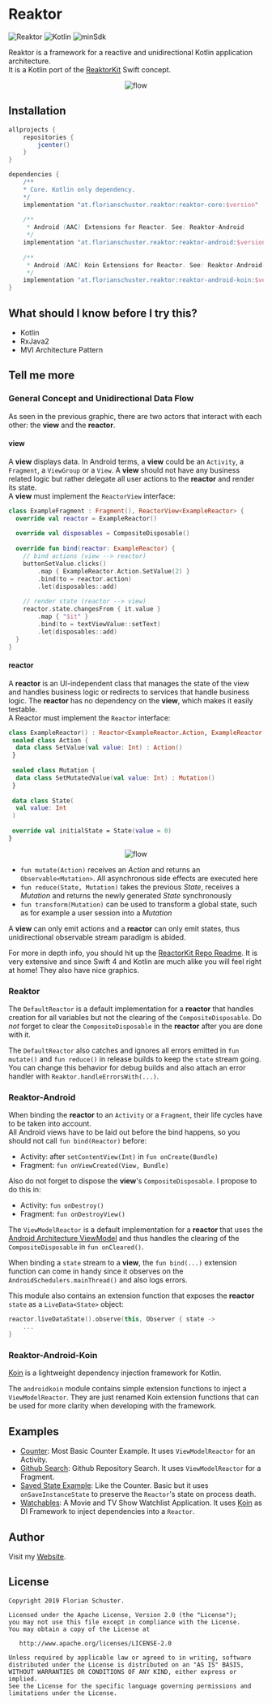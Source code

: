 # Reaktor

![Reaktor](https://img.shields.io/badge/Reaktor-1.0.18-red.svg) 
 ![Kotlin](https://img.shields.io/badge/Language-Kotlin-orange.svg) ![minSdk](https://img.shields.io/badge/Android-minSdk%2014-green.svg)

Reaktor is a framework for a reactive and unidirectional Kotlin application architecture.  
It is a Kotlin port of the [ReaktorKit](https://github.com/ReactorKit/ReactorKit/) Swift concept.

<p align="center">
  <img alt="flow" src="https://github.com/floschu/Reaktor/blob/master/reactor_diagram.png">
</p>

## Installation

```groovy
allprojects {
    repositories {
        jcenter()
    }
}

dependencies {
    /**
    * Core. Kotlin only dependency.
    */
    implementation "at.florianschuster.reaktor:reaktor-core:$version"
    
    /**
     * Android (AAC) Extensions for Reactor. See: Reaktor-Android
     */
    implementation "at.florianschuster.reaktor:reaktor-android:$version"
    
    /**
     * Android (AAC) Koin Extensions for Reactor. See: Reaktor-Android-Koin
     */
    implementation "at.florianschuster.reaktor:reaktor-android-koin:$version"
}
```

## What should I know before I try this?

* Kotlin
* RxJava2
* MVI Architecture Pattern

## Tell me more

### General Concept and Unidirectional Data Flow

As seen in the previous graphic, there are two actors that interact with each other: the **view** and the **reactor**.

#### view

A **view** displays data. In Android terms, a **view** could be an `Activity`, a `Fragment`, a `ViewGroup` or a `View`. A **view** should not have any business related logic but rather delegate all user actions to the **reactor** and render its state.  
A **view** must implement the `ReactorView` interface:

```kotlin
class ExampleFragment : Fragment(), ReactorView<ExampleReactor> {
  override val reactor = ExampleReactor()
  
  override val disposables = CompositeDisposable()
  
  override fun bind(reactor: ExampleReactor) {
    // bind actions (view --> reactor)
    buttonSetValue.clicks()
        .map { ExampleReactor.Action.SetValue(2) }
        .bind(to = reactor.action)
        .let(disposables::add)
    
    // render state (reactor --> view)
    reactor.state.changesFrom { it.value }
        .map { "$it" }
        .bind(to = textViewValue::setText)
        .let(disposables::add)
  }
}
```

#### reactor

A **reactor** is an UI-independent class that manages the state of the view and handles business logic or redirects to services that handle business logic. The **reactor** has no dependency on the **view**, which makes it easily testable.  
A Reactor must implement the `Reactor` interface:

```kotlin
class ExampleReactor() : Reactor<ExampleReactor.Action, ExampleReactor.Mutation, ExampleReactor.State> {
 sealed class Action {
  data class SetValue(val value: Int) : Action()
 }
 
 sealed class Mutation {
  data class SetMutatedValue(val value: Int) : Mutation()
 }
 
 data class State(
  val value: Int
 )
 
 override val initialState = State(value = 0)
}
```

<p align="center">
  <img alt="flow" src="https://github.com/floschu/Reaktor/blob/master/reactor_diagram_full.png">
</p>

* `fun mutate(Action)` receives an *Action* and returns an `Observable<Mutation>`. All asynchronous side effects are executed here
* `fun reduce(State, Mutation)` takes the previous *State*, receives a *Mutation* and returns the newly generated *State* synchronously
* `fun transform(Mutation)` can be used to transform a global state, such as for example a user session into a *Mutation*

A **view** can only emit actions and a **reactor** can only emit states, thus unidirectional observable stream paradigm is abided.

For more in depth info, you should hit up the [ReactorKit Repo Readme](https://github.com/ReactorKit/ReactorKit/blob/master/README.md). It is very extensive and since Swift 4 and Kotlin are much alike you will feel right at home! They also have nice graphics.

### Reaktor

The `DefaultReactor` is a default implementation for a **reactor** that handles creation for all variables but not the clearing of the `CompositeDisposable`. Do *not* forget to clear the `CompositeDisposable` in the **reactor** after you are done with it.

The `DefaultReactor` also catches and ignores all errors emitted in `fun mutate()` and `fun reduce()` in release builds to keep the `state` stream going. You can change this behavior for debug builds and also attach an error handler with `Reaktor.handleErrorsWith(...)`.  

### Reaktor-Android

When binding the **reactor** to an `Activity` or a `Fragment`, their life cycles have to be taken into account.  
All Android views have to be laid out before the bind happens, so you should not call `fun bind(Reactor)` before:

* Activity: after `setContentView(Int)` in `fun onCreate(Bundle)`
* Fragment: `fun onViewCreated(View, Bundle)`

Also do not forget to dispose the **view**'s `CompositeDisposable`. I propose to do this in: 

* Activity: `fun onDestroy()`
* Fragment: `fun onDestroyView()`

The `ViewModelReactor` is a default implementation for a **reactor** that uses the [Android Architecture ViewModel](https://developer.android.com/topic/libraries/architecture/viewmodel) and thus handles the clearing of the `CompositeDisposable` in `fun onCleared()`.

When binding a `state` stream to a **view**, the `fun bind(...)` extension function can come in handy since it observes on the `AndroidSchedulers.mainThread()` and also logs errors.

This module also contains an extension function that exposes the **reactor** `state` as a `LiveData<State>` object:

``` kotlin
reactor.liveDataState().observe(this, Observer { state ->
    ...
}
```

### Reaktor-Android-Koin

[Koin](https://github.com/InsertKoinIO/koin) is a lightweight dependency injection framework for Kotlin.

The `androidkoin` module contains simple extension functions to inject a `ViewModelReactor`. They are just renamed Koin extension functions that can be used for more clarity when developing with the framework.

## Examples

* [Counter](https://github.com/floschu/Reaktor/tree/master/counterexample): Most Basic Counter Example. It uses `ViewModelReactor` for an Activity.
* [Github Search](https://github.com/floschu/Reaktor/tree/master/githubexample): Github Repository Search. It uses `ViewModelReactor` for a Fragment.
* [Saved State Example](https://github.com/floschu/Reaktor/tree/master/savedstateexample): Like the Counter. Basic but it uses `onSaveInstanceState` to preserve the `Reactor`'s state on process death.
* [Watchables](https://github.com/floschu/Watchables): A Movie and TV Show Watchlist Application. It uses [Koin](https://github.com/InsertKoinIO/koin) as DI Framework to inject dependencies into a `Reactor`.

## Author

Visit my [Website](https://florianschuster.at/).

## License

```
Copyright 2019 Florian Schuster.

Licensed under the Apache License, Version 2.0 (the "License");
you may not use this file except in compliance with the License.
You may obtain a copy of the License at

   http://www.apache.org/licenses/LICENSE-2.0

Unless required by applicable law or agreed to in writing, software
distributed under the License is distributed on an "AS IS" BASIS,
WITHOUT WARRANTIES OR CONDITIONS OF ANY KIND, either express or implied.
See the License for the specific language governing permissions and
limitations under the License.
```
